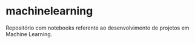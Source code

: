 # machinelearning
Repositório com notebooks referente ao desenvolvimento de projetos em Machine Learning.
